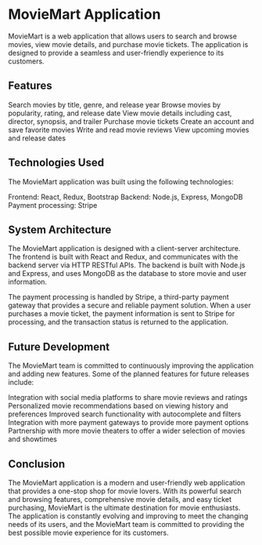 # MovieMart Application

MovieMart is a web application that allows users to search and browse movies, view movie details, and purchase movie tickets. The application is designed to provide a seamless and user-friendly experience to its customers.

## Features

Search movies by title, genre, and release year
Browse movies by popularity, rating, and release date
View movie details including cast, director, synopsis, and trailer
Purchase movie tickets
Create an account and save favorite movies
Write and read movie reviews
View upcoming movies and release dates

## Technologies Used

The MovieMart application was built using the following technologies:

Frontend: React, Redux, Bootstrap
Backend: Node.js, Express, MongoDB
Payment processing: Stripe

## System Architecture

The MovieMart application is designed with a client-server architecture. The frontend is built with React and Redux, and communicates with the backend server via HTTP RESTful APIs. The backend is built with Node.js and Express, and uses MongoDB as the database to store movie and user information.

The payment processing is handled by Stripe, a third-party payment gateway that provides a secure and reliable payment solution. When a user purchases a movie ticket, the payment information is sent to Stripe for processing, and the transaction status is returned to the application.

## Future Development
The MovieMart team is committed to continuously improving the application and adding new features. Some of the planned features for future releases include:

Integration with social media platforms to share movie reviews and ratings
Personalized movie recommendations based on viewing history and preferences
Improved search functionality with autocomplete and filters
Integration with more payment gateways to provide more payment options
Partnership with more movie theaters to offer a wider selection of movies and showtimes

## Conclusion
The MovieMart application is a modern and user-friendly web application that provides a one-stop shop for movie lovers. With its powerful search and browsing features, comprehensive movie details, and easy ticket purchasing, MovieMart is the ultimate destination for movie enthusiasts. The application is constantly evolving and improving to meet the changing needs of its users, and the MovieMart team is committed to providing the best possible movie experience for its customers.





